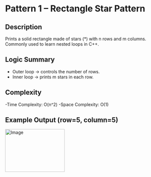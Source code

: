 # Pattern 1 – Rectangle Star Pattern

## Description
Prints a solid rectangle made of stars (*) with n rows and m columns.  
Commonly used to learn nested loops in C++.

## Logic Summary
- Outer loop → controls the number of rows.
- Inner loop → prints m stars in each row.

## Complexity
-Time Complexity: O(n^2)
-Space Complexity: O(1)



## Example Output (row=5, column=5)
<img width="192" height="138" alt="Image" src="https://github.com/user-attachments/assets/6656e83b-43e5-4101-a717-e42081e62a5f" />
